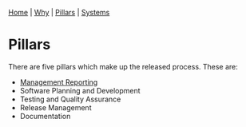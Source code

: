 [Home](README.md) | [Why](why.md) | [Pillars](pillars.md) | [Systems](systems.md) 

# Pillars
There are five pillars which make up the released process. These are:

* [Management Reporting](management-reporting.md)
* Software Planning and Development
* Testing and Quality Assurance
* Release Management
* Documentation